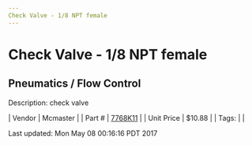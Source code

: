 ```yaml
---
Check Valve - 1/8 NPT female
---
```

# Check Valve - 1/8 NPT female
## Pneumatics / Flow Control
Description: 	check valve 

| Vendor | Mcmaster | 
| Part # | [7768K11](https://www.mcmaster.com/#7768K11) | 
| Unit Price | $10.88 | 
| Tags: |  | 

Last updated: Mon May 08 00:16:16 PDT 2017